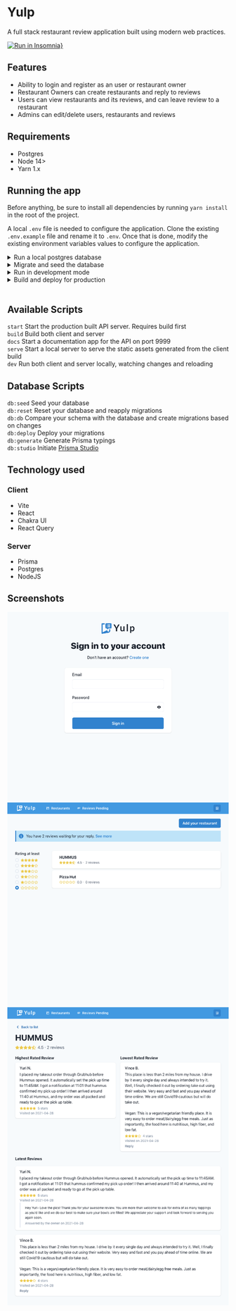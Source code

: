 # Yulp

A full stack restaurant review application built using modern web practices.

[![Run in Insomnia}](https://insomnia.rest/images/run.svg)](https://insomnia.rest/run/?label=Restaurant%20Review%20API&uri=https%3A%2F%2Fgit.toptal.com%2Fscreening%2FPierre-Ortega%2F-%2Fblob%2Fmain%2Finsomnia-schema.json)

## Features

- Ability to login and register as an user or restaurant owner
- Restaurant Owners can create restaurants and reply to reviews
- Users can view restaurants and its reviews, and can leave review to a restaurant
- Admins can edit/delete users, restaurants and reviews

## Requirements

- Postgres
- Node 14>
- Yarn 1.x

## Running the app

Before anything, be sure to install all dependencies by running `yarn install` in the root of the project.

A local `.env` file is needed to configure the application. Clone the existing `.env.example` file and rename it to `.env`. Once that is done, modify the existing environment variables values to configure the application.

<details><summary>Run a local postgres database</summary>
<p>

You can get [Docker](https://docs.docker.com/get-docker/) and run a database locally by running the command `docker-compose up` in the root of the directory.

This command will start up a postgres database in the local port `5432` using the credentials given on `database.env` file.

</p>
</details>

<details><summary>Migrate and seed the database</summary>
<p>

First run `yarn db:deploy`. Once that is complete, you can run `yarn db:seed` to seed your database.

These commands will run the migrations on your database and create a initial admin account.

</p>
</details>

<details><summary>Run in development mode</summary>
<p>

Simple running `yarn dev` will start up both client and server application.

</p>
</details>

<details><summary>Build and deploy for production</summary>
<p>

`yarn build` will build both client and server.

This build command will produce an application bundle for the client in the folder `dist` inside client directory. These files can be served over a static hosting service.

To run the server application, `yarn start` will start in production mode after a build.

</p>
</details>

<br />

## Available Scripts

`start` Start the production built API server. Requires build first<br />
`build` Build both client and server <br />
`docs` Start a documentation app for the API on port 9999<br />
`serve` Start a local server to serve the static assets generated from the client build<br />
`dev` Run both client and server locally, watching changes and reloading<br />

## Database Scripts

`db:seed` Seed your database <br />
`db:reset` Reset your database and reapply migrations <br />
`db:db` Compare your schema with the database and create migrations based on changes <br />
`db:deploy` Deploy your migrations <br />
`db:generate` Generate Prisma typings <br />
`db:studio` Initiate [Prisma Studio](https://www.prisma.io/studio) <br />

## Technology used

### Client

- Vite
- React
- Chakra UI
- React Query

### Server

- Prisma
- Postgres
- NodeJS

## Screenshots

![Login](./images/login.png 'Login')
![Login](./images/restaurants-owner.png 'Restaurant List')
![Login](./images/restaurant-details.png 'Restaurant Details')
